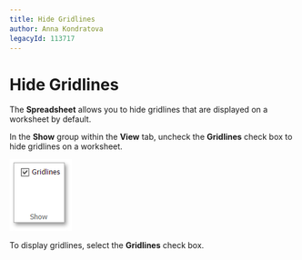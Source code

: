 ```yaml
---
title: Hide Gridlines
author: Anna Kondratova
legacyId: 113717
---
```

# Hide Gridlines
The **Spreadsheet** allows you to hide gridlines that are displayed on a worksheet by default.

In the **Show** group within the **View** tab, uncheck the **Gridlines** check box to hide gridlines on a worksheet.

![EUD_ASPxSpreadsheet_View_Gridlines](../../../images/img117686.png)

To display gridlines, select the **Gridlines** check box.